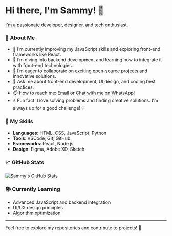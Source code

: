 # Hi there, I'm Sammy! 👋

I'm a passionate developer, designer, and tech enthusiast.

### 🚀 About Me
- 🔭 I’m currently improving my JavaScript skills and exploring front-end frameworks like React.
- 🌱 I’m diving into backend development and learning how to integrate it with front-end technologies.
- 👯 I’m eager to collaborate on exciting open-source projects and innovative solutions.
- 💬 Ask me about front-end development, UI design, and coding best practices.
- 📫 How to reach me: [Email](mailto:your.samueldaniyan564@gmail.com) or [Chat with me on WhatsApp!](https://wa.me/+2348115829421)
- ⚡ Fun fact: I love solving problems and finding creative solutions. I'm always up for a good challenge! 💡

### 🔧 My Skills
- **Languages**: HTML, CSS, JavaScript, Python
- **Tools**: VSCode, Git, GitHub
- **Frameworks**: React, Node.js
- **Design**: Figma, Adobe XD, Sketch

### 📈 GitHub Stats
![Sammy's GitHub Stats](https://github-readme-stats.vercel.app/api?username=sammy-dev-001&show_icons=true&count_private=true&hide=prs)

### 📚 Currently Learning
- Advanced JavaScript and backend integration
- UI/UX design principles
- Algorithm optimization

---

Feel free to explore my repositories and contribute to projects! 🚀

